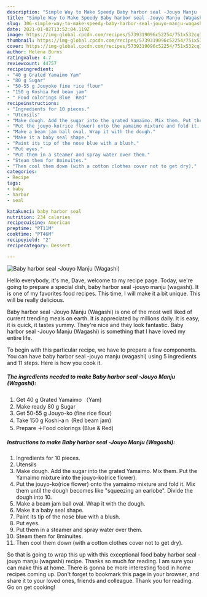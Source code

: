 ```yaml
---
description: "Simple Way to Make Speedy Baby harbor seal -Jouyo Manju (Wagashi)"
title: "Simple Way to Make Speedy Baby harbor seal -Jouyo Manju (Wagashi)"
slug: 306-simple-way-to-make-speedy-baby-harbor-seal-jouyo-manju-wagashi
date: 2021-01-02T13:52:04.119Z
image: https://img-global.cpcdn.com/recipes/5739319096c52254/751x532cq70/baby-harbor-seal-jouyo-manju-wagashi-recipe-main-photo.jpg
thumbnail: https://img-global.cpcdn.com/recipes/5739319096c52254/751x532cq70/baby-harbor-seal-jouyo-manju-wagashi-recipe-main-photo.jpg
cover: https://img-global.cpcdn.com/recipes/5739319096c52254/751x532cq70/baby-harbor-seal-jouyo-manju-wagashi-recipe-main-photo.jpg
author: Helena Burns
ratingvalue: 4.7
reviewcount: 44757
recipeingredient:
- "40 g Grated Yamaimo Yam"
- "80 g Sugar"
- "50-55 g Jouyoko fine rice flour"
- "150 g Koshia Red beam jam"
- " Food colorings Blue  Red"
recipeinstructions:
- "Ingredients for 10 pieces."
- "Utensils"
- "Make dough. Add the sugar into the grated Yamaimo. Mix them. Put the Yamaimo mixture into the jouyo-ko(rice flower)."
- "Put the jouyo-ko(rice flower) onto the yamaimo mixture and fold it. Mix them until the dough becomes like &#34;squeezing an earlobe&#34;. Divide the dough into 10."
- "Make a beam jam ball oval. Wrap it with the dough."
- "Make it a baby seal shape."
- "Paint its tip of the nose blue with a blush."
- "Put eyes."
- "Put them in a steamer and spray water over them."
- "Steam them for 8minuites."
- "Then cool them down (with a cotton clothes cover not to get dry)."
categories:
- Recipe
tags:
- baby
- harbor
- seal

katakunci: baby harbor seal 
nutrition: 234 calories
recipecuisine: American
preptime: "PT11M"
cooktime: "PT46M"
recipeyield: "2"
recipecategory: Dessert

---
```



![Baby harbor seal -Jouyo Manju (Wagashi)](https://img-global.cpcdn.com/recipes/5739319096c52254/751x532cq70/baby-harbor-seal-jouyo-manju-wagashi-recipe-main-photo.jpg)

Hello everybody, it's me, Dave, welcome to my recipe page. Today, we're going to prepare a special dish, baby harbor seal -jouyo manju (wagashi). It is one of my favorites food recipes. This time, I will make it a bit unique. This will be really delicious.



Baby harbor seal -Jouyo Manju (Wagashi) is one of the most well liked of current trending meals on earth. It is appreciated by millions daily. It is easy, it is quick, it tastes yummy. They're nice and they look fantastic. Baby harbor seal -Jouyo Manju (Wagashi) is something that I have loved my entire life.


To begin with this particular recipe, we have to prepare a few components. You can have baby harbor seal -jouyo manju (wagashi) using 5 ingredients and 11 steps. Here is how you cook it.

<!--inarticleads1-->

##### The ingredients needed to make Baby harbor seal -Jouyo Manju (Wagashi):

1. Get 40 g Grated Yamaimo （Yam)
1. Make ready 80 g Sugar
1. Get 50-55 g Jouyo-ko (fine rice flour)
1. Take 150 g Koshi-aｎ (Red beam jam)
1. Prepare  ＋Food colorings (Blue &amp; Red)




<!--inarticleads2-->

##### Instructions to make Baby harbor seal -Jouyo Manju (Wagashi):

1. Ingredients for 10 pieces.
1. Utensils
1. Make dough. Add the sugar into the grated Yamaimo. Mix them. Put the Yamaimo mixture into the jouyo-ko(rice flower).
1. Put the jouyo-ko(rice flower) onto the yamaimo mixture and fold it. Mix them until the dough becomes like &#34;squeezing an earlobe&#34;. Divide the dough into 10.
1. Make a beam jam ball oval. Wrap it with the dough.
1. Make it a baby seal shape.
1. Paint its tip of the nose blue with a blush.
1. Put eyes.
1. Put them in a steamer and spray water over them.
1. Steam them for 8minuites.
1. Then cool them down (with a cotton clothes cover not to get dry).




So that is going to wrap this up with this exceptional food baby harbor seal -jouyo manju (wagashi) recipe. Thanks so much for reading. I am sure you can make this at home. There is gonna be more interesting food in home recipes coming up. Don't forget to bookmark this page in your browser, and share it to your loved ones, friends and colleague. Thank you for reading. Go on get cooking!

